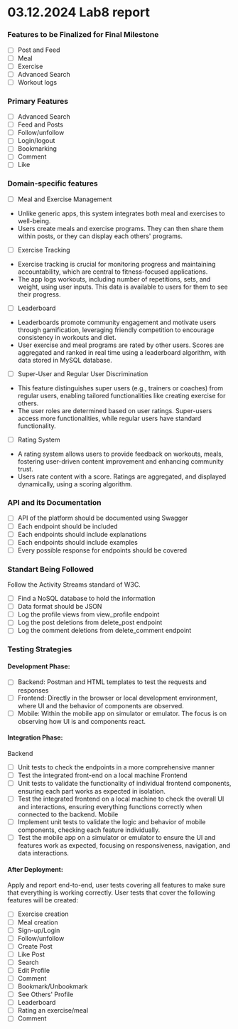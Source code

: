 # 03.12.2024 Lab8 report

### Features to be Finalized for Final Milestone
- [ ] Post and Feed
- [ ] Meal
- [ ] Exercise
- [ ] Advanced Search
- [ ] Workout logs

### Primary Features
- [ ] Advanced Search
- [ ] Feed and Posts
- [ ] Follow/unfollow
- [ ] Login/logout
- [ ] Bookmarking
- [ ] Comment
- [ ] Like

### Domain-specific features
- [ ] Meal and Exercise Management
* Unlike generic apps, this system integrates both meal and exercises to well-being.
* Users create meals and exercise programs. They can then share them within posts, or they can display each others' programs.

- [ ] Exercise Tracking
* Exercise tracking is crucial for monitoring progress and maintaining accountability, which are central to fitness-focused applications.
* The app logs workouts, including number of repetitions, sets, and weight, using user inputs. This data is available to users for them to see their progress.

- [ ] Leaderboard
* Leaderboards promote community engagement and motivate users through gamification, leveraging friendly competition to encourage consistency in workouts and diet.
* User exercise and meal programs are rated by other users. Scores are aggregated and ranked in real time using a leaderboard algorithm, with data stored in MySQL database.

- [ ] Super-User and Regular User Discrimination
* This feature distinguishes super users (e.g., trainers or coaches) from regular users, enabling tailored functionalities like creating exercise for others.
* The user roles are determined based on user ratings. Super-users access more functionalities, while regular users have standard functionality.

- [ ] Rating System
* A rating system allows users to provide feedback on workouts, meals, fostering user-driven content improvement and enhancing community trust.
* Users rate content with a score. Ratings are aggregated, and displayed dynamically, using a scoring algorithm.

### API and its Documentation
- [ ] API of the platform should be documented using Swagger
- [ ] Each endpoint should be included
- [ ] Each endpoints should include explanations
- [ ] Each endpoints should include examples
- [ ] Every possible response for endpoints should be covered

### Standart Being Followed
Follow the Activity Streams standard of W3C.
- [ ] Find a NoSQL database to hold the information
- [ ] Data format should be JSON
- [ ] Log the profile views from view_profile endpoint
- [ ] Log the post deletions from delete_post endpoint
- [ ] Log the comment deletions from delete_comment endpoint

### Testing Strategies
#### Development Phase:
- [ ] Backend: Postman and HTML templates to test the requests and responses
- [ ] Frontend: Directly in the browser or local development environment, where UI and the behavior of components are observed.
- [ ] Mobile: Within the mobile app on simulator or emulator. The focus is on observing how UI is and components react.
#### Integration Phase:
Backend
- [ ] Unit tests to check the endpoints in a more comprehensive manner
- [ ] Test the integrated front-end on a local machine
Frontend
- [ ] Unit tests to validate the functionality of individual frontend components, ensuring each part works as expected in isolation.
- [ ] Test the integrated frontend on a local machine to check the overall UI and interactions, ensuring everything functions correctly when connected to the backend.
Mobile
- [ ] Implement unit tests to validate the logic and behavior of mobile components, checking each feature individually.
- [ ] Test the mobile app on a simulator or emulator to ensure the UI and features work as expected, focusing on responsiveness, navigation, and data interactions.
#### After Deployment:
Apply and report end-to-end, user tests covering all features to make sure that everything is working correctly.
User tests that cover the following features will be created:
- [ ] Exercise creation
- [ ] Meal creation
- [ ] Sign-up/Login
- [ ] Follow/unfollow
- [ ] Create Post
- [ ] Like Post
- [ ] Search
- [ ] Edit Profile
- [ ] Comment
- [ ] Bookmark/Unbookmark
- [ ] See Others' Profile
- [ ] Leaderboard
- [ ] Rating an exercise/meal
- [ ] Comment
